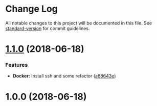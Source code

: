# Change Log

All notable changes to this project will be documented in this file. See [standard-version](https://github.com/conventional-changelog/standard-version) for commit guidelines.

<a name="1.1.0"></a>
# [1.1.0](https://github.com/wolmi/nodejs-docker/compare/v1.0.0...v1.1.0) (2018-06-18)


### Features

* **Docker:** Install ssh and some refactor ([a68643e](https://github.com/wolmi/nodejs-docker/commit/a68643e))



<a name="1.0.0"></a>
# 1.0.0 (2018-06-18)
